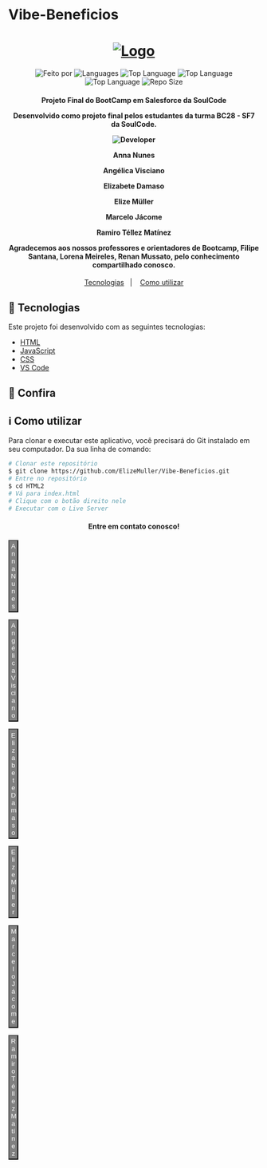 # Vibe-Beneficios
<h1 align="center">
   <a href="https://elizemuller.github.io/Vibe-Beneficios/">
	<img alt="Logo" src="https://tiinside.com.br/wp-content/uploads/2021/10/SoulCode.png" />
	</a>
    <br>
</h1>

<p align="center">
 
  <img alt="Feito por" src="https://img.shields.io/badge/Made%20By-Grupo%2008%20SoulCode-yellow">
	 <a href="readme.md#contato">
  </a>
  
  <img alt="Languages" src="https://img.shields.io/badge/Language-3-orange">
  
  <img alt="Top Language" src="https://img.shields.io/badge/HTML-58.6%25-orange">
  <img alt="Top Language" src="https://img.shields.io/badge/CSS-38.6%25-purple">
  <img alt="Top Language" src="https://img.shields.io/badge/JS-2.8%25-yellow">

  
  <img alt="Repo Size" src="https://img.shields.io/badge/Repo%20Size-0.86mb-orange">
  
</p>

<h4 align="center">
  <p>Projeto Final do BootCamp em Salesforce da SoulCode</p>
  
  <p>Desenvolvido como projeto final pelos estudantes da turma BC28 - SF7 da SoulCode.</p>
  <p><img alt="Developer" src="https://img.shields.io/badge/Desenvolvedores-gray?style=for-the-badge&logo=appveyor"></p>
  
  <p>Anna Nunes
  <p>Angélica Visciano</p>
  <p>Elizabete Damaso</p>
  <p>Elize Müller</p>
  <p>Marcelo Jácome</p>
  <p>Ramiro Téllez Matínez</p>

  <p>
  Agradecemos aos nossos professores e orientadores de Bootcamp, Filipe Santana, Lorena Meireles, Renan Mussato, pelo conhecimento compartilhado conosco.
  </p>
</h4>


<p align="center">
  <a href="#rocket-technologies">Tecnologias</a>&nbsp;&nbsp;&nbsp;|&nbsp;&nbsp;&nbsp;
  <a href="#information_source-how-to-use">Como utilizar</a>

## :rocket: Tecnologias

Este projeto foi desenvolvido com as seguintes tecnologias:

-  [HTML](https://developer.mozilla.org/pt-BR/docs/Web/HTML)
-  [JavaScript](https://developer.mozilla.org/pt-BR/docs/Web/JavaScript)
-  [CSS](https://developer.mozilla.org/pt-BR/docs/Web/CSS)
-  [VS Code][vc]

## :eyes: Confira


## :information_source: Como utilizar

Para clonar e executar este aplicativo, você precisará do Git instalado em seu computador. Da sua linha de comando:

```bash
# Clonar este repositório
$ git clone https://github.com/ElizeMuller/Vibe-Beneficios.git
# Entre no repositório
$ cd HTML2
# Vá para index.html
# Clique com o botão direito nele
# Executar com o Live Server
```

<h4 align="center" id="contato"> Entre em contato conosco!</h4>
    <p><a href="https://www.linkedin.com/in/anna-karoliny-devsalesforce/" target="_blank" text-decoration="none"><button style="background-color:grey; color: white; width:20px;text-decoration:none;padding:0.2rem">Anna Nunes</button></a></p>
    <p><a href="https://www.linkedin.com/in/angelicavisciano/" target="_blank" text-decoration="none"><button style="background-color:grey; color: white; width:20px;text-decoration:none;padding:0.2rem">Angélica Visciano</button></a></p>
    <p><a href="https://www.linkedin.com/in/betadamasoestudantesalesforce/" target="_blank" text-decoration="none"><button style="background-color:grey; color: white; width:20px;text-decoration:none;padding:0.2rem">Elizabete Damaso</button></a></p>
    <p><a href="https://www.linkedin.com/in/elizemuller/" target="_blank" text-decoration="none"><button style="background-color:grey; color: white; width:20px;text-decoration:none;padding:0.2rem">Elize Müller</button></a></p>
    <p><a href="https://www.linkedin.com/in/marcelojacomedelima/" target="_blank" text-decoration="none"><button style="background-color:grey; color: white; width:20px;text-decoration:none;padding:0.2rem">Marcelo Jácome</button></a></p>
    <p><a href="https://www.linkedin.com/in/ramirotellezm/" target="_blank" text-decoration="none"><button style="background-color:grey; color: white; width:20px;text-decoration:none;padding:0.2rem">Ramiro Téllez Matínez</button></a></p>


[vc]: https://code.visualstudio.com/
[vceditconfig]: https://marketplace.visualstudio.com/items?itemName=EditorConfig.EditorConfig
[vceslint]: https://marketplace.visualstudio.com/items?itemName=dbaeumer.vscode-eslint
[demo]: https://github.com/ElizeMuller/Vibe-Beneficios
